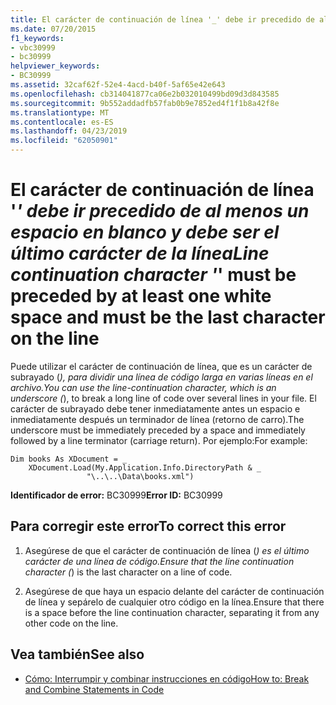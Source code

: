 ```yaml
---
title: El carácter de continuación de línea '_' debe ir precedido de al menos un espacio en blanco y debe ser el último carácter de la línea
ms.date: 07/20/2015
f1_keywords:
- vbc30999
- bc30999
helpviewer_keywords:
- BC30999
ms.assetid: 32caf62f-52e4-4acd-b40f-5af65e42e643
ms.openlocfilehash: cb314041877ca06e2b032010499bd09d3d843585
ms.sourcegitcommit: 9b552addadfb57fab0b9e7852ed4f1f1b8a42f8e
ms.translationtype: MT
ms.contentlocale: es-ES
ms.lasthandoff: 04/23/2019
ms.locfileid: "62050901"
---
```

# <a name="line-continuation-character--must-be-preceded-by-at-least-one-white-space-and-must-be-the-last-character-on-the-line"></a><span data-ttu-id="ace13-102">El carácter de continuación de línea '_' debe ir precedido de al menos un espacio en blanco y debe ser el último carácter de la línea</span><span class="sxs-lookup"><span data-stu-id="ace13-102">Line continuation character '_' must be preceded by at least one white space and must be the last character on the line</span></span>
<span data-ttu-id="ace13-103">Puede utilizar el carácter de continuación de línea, que es un carácter de subrayado (_), para dividir una línea de código larga en varias líneas en el archivo.</span><span class="sxs-lookup"><span data-stu-id="ace13-103">You can use the line-continuation character, which is an underscore (_), to break a long line of code over several lines in your file.</span></span> <span data-ttu-id="ace13-104">El carácter de subrayado debe tener inmediatamente antes un espacio e inmediatamente después un terminador de línea (retorno de carro).</span><span class="sxs-lookup"><span data-stu-id="ace13-104">The underscore must be immediately preceded by a space and immediately followed by a line terminator (carriage return).</span></span> <span data-ttu-id="ace13-105">Por ejemplo:</span><span class="sxs-lookup"><span data-stu-id="ace13-105">For example:</span></span>  
  
```  
Dim books As XDocument = _  
    XDocument.Load(My.Application.Info.DirectoryPath & _  
                 "\..\..\Data\books.xml")  
```  
  
 <span data-ttu-id="ace13-106">**Identificador de error:** BC30999</span><span class="sxs-lookup"><span data-stu-id="ace13-106">**Error ID:** BC30999</span></span>  
  
## <a name="to-correct-this-error"></a><span data-ttu-id="ace13-107">Para corregir este error</span><span class="sxs-lookup"><span data-stu-id="ace13-107">To correct this error</span></span>  
  
1. <span data-ttu-id="ace13-108">Asegúrese de que el carácter de continuación de línea (_) es el último carácter de una línea de código.</span><span class="sxs-lookup"><span data-stu-id="ace13-108">Ensure that the line continuation character (_) is the last character on a line of code.</span></span>  
  
2. <span data-ttu-id="ace13-109">Asegúrese de que haya un espacio delante del carácter de continuación de línea y sepárelo de cualquier otro código en la línea.</span><span class="sxs-lookup"><span data-stu-id="ace13-109">Ensure that there is a space before the line continuation character, separating it from any other code on the line.</span></span>  
  
## <a name="see-also"></a><span data-ttu-id="ace13-110">Vea también</span><span class="sxs-lookup"><span data-stu-id="ace13-110">See also</span></span>

- [<span data-ttu-id="ace13-111">Cómo: Interrumpir y combinar instrucciones en código</span><span class="sxs-lookup"><span data-stu-id="ace13-111">How to: Break and Combine Statements in Code</span></span>](../../visual-basic/programming-guide/program-structure/how-to-break-and-combine-statements-in-code.md)
